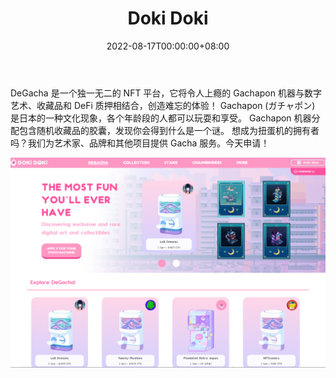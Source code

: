 ﻿---
title: "Doki Doki"
description: "世界上第一个用于数字艺术、收藏品等的游戏化 NFT 平台。"
date: 2022-08-17T00:00:00+08:00
lastmod: 2022-08-17T00:00:00+08:00
draft: false
authors: ["boogArno"]
featuredImage: "doki-doki.png"
tags: ["Marketplaces","Doki Doki"]
categories: ["nfts"]
nfts: ["Marketplaces"]
blockchain: "Polygon"
website: "https://dappradar.com/"
twitter: "https://twitter.com/dokidokifinance"
discord: "https://discord.com/invite/K32BeEY"
telegram: ""
github: ""
youtube: "https://www.youtube.com/channel/UCHKQaCYkq3zuHOi77aJ3cUA"
twitch: ""
facebook: ""
instagram: "https://www.instagram.com/dokidoki.degacha/"
reddit: ""
medium: "https://medium.com/@dokidoki.finance"
steam: ""
gitbook: ""
googleplay: ""
appstore: ""
status: "Live"
weight: 
lightgallery: true
toc: true
pinned: false
recommend: false
recommend1: false
---
DeGacha 是一个独一无二的 NFT 平台，它将令人上瘾的 Gachapon 机器与数字艺术、收藏品和 DeFi 质押相结合，创造难忘的体验！
Gachapon (ガチャポン) 是日本的一种文化现象，各个年龄段的人都可以玩耍和享受。 Gachapon 机器分配包含随机收藏品的胶囊，发现你会得到什么是一个谜。
想成为扭蛋机的拥有者吗？我们为艺术家、品牌和其他项目提供 Gacha 服务。今天申请！

![dokidoki-dapp-marketplaces-matic-image1_e0dad27eba15ec4ac123dcd4bfc36a06](dokidoki-dapp-marketplaces-matic-image1_e0dad27eba15ec4ac123dcd4bfc36a06.png)